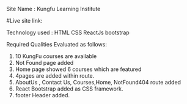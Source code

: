Site Name : Kungfu Learning Institute

#Live site link: 

Technology used : HTML CSS ReactJs bootstrap

Required Qualities Evaluated as follows:
1. 10 KungFu courses are available
2. Not Found page added
3. Home page showed 6 courses which are featured
4. 4pages are added within route.
5. AboutUs , Contact Us, Courses,Home, NotFound404 route added
6. React Bootstrap added as CSS framework.
7. footer Header added.